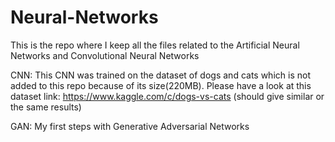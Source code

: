 # Neural-Networks
This is the repo where I keep all the files related to the Artificial Neural Networks and Convolutional Neural Networks


CNN:
This CNN was trained on the dataset of dogs and cats which is not added to this repo because of its size(220MB). Please have a look at this dataset link: https://www.kaggle.com/c/dogs-vs-cats (should give similar or the same results)

GAN:
My first steps with Generative Adversarial Networks